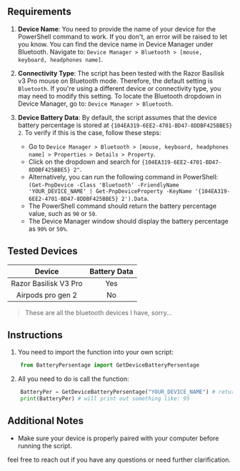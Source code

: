 
## Requirements

1. **Device Name**: You need to provide the name of your device for the PowerShell command to work. If you don't, an error will be raised to let you know. You can find the device name in Device Manager under Bluetooth. Navigate to: `Device Manager > Bluetooth > [mouse, keyboard, headphones name]`.

2. **Connectivity Type**: The script has been tested with the Razor Basilisk v3 Pro mouse on Bluetooth mode. Therefore, the default setting is `Bluetooth`. If you're using a different device or connectivity type, you may need to modify this setting. To locate the Bluetooth dropdown in Device Manager, go to: `Device Manager > Bluetooth`.

3. **Device Battery Data**: By default, the script assumes that the device battery percentage is stored at `{104EA319-6EE2-4701-BD47-8DDBF425BBE5} 2`. To verify if this is the case, follow these steps:
   - Go to `Device Manager > Bluetooth > [mouse, keyboard, headphones name] > Properties > Details > Property`.
   - Click on the dropdown and search for `{104EA319-6EE2-4701-BD47-8DDBF425BBE5} 2"`.
   - Alternatively, you can run the following command in PowerShell: `(Get-PnpDevice -Class 'Bluetooth' -FriendlyName 'YOUR_DEVICE_NAME' | Get-PnpDeviceProperty -KeyName '{104EA319-6EE2-4701-BD47-8DDBF425BBE5} 2').Data`.
   - The PowerShell command should return the battery percentage value, such as `90` or `50`.
    - The Device Manager window should display the battery percentage as `90%` or `50%`.

## Tested Devices
|         Device          | Battery Data |
|:-----------------------:|:------------:|
| Razor Basilisk V3 Pro   |     Yes      |
| Airpods pro gen 2       |      No      |
> These are all the bluetooth devices I have, sorry...

## Instructions

1. You need to import the function into your own script:

```python
    from BatteryPersentage import GetDeviceBatteryPersentage
```
2. All you need to do is call the function:

```python
    BatteryPer = GetDeviceBatteryPersentage("YOUR_DEVICE_NAME") # returns persentage as integer
    print(BatteryPer) # will print out something like: 95
```

## Additional Notes
- Make sure your device is properly paired with your computer before running the script.

feel free to reach out if you have any questions or need further clarification.
